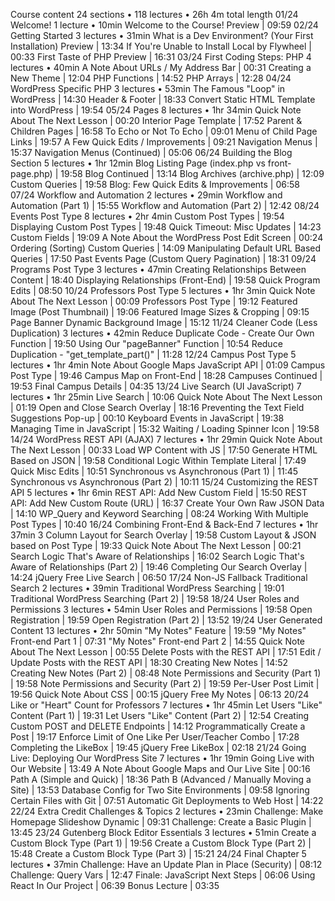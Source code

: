 Course content 24 sections • 118 lectures • 26h 4m total length
	01/24 Welcome! 1 lecture • 10min
		Welcome to the Course! Preview | 09:59
	02/24 Getting Started 3 lectures • 31min
		What is a Dev Environment? (Your First Installation) Preview | 13:34
		If You're Unable to Install Local by Flywheel | 00:33
		First Taste of PHP Preview | 16:31
	03/24 First Coding Steps: PHP 4 lectures • 40min
		A Note About URLs / My Address Bar | 00:31
		Creating a New Theme | 12:04
		PHP Functions | 14:52
		PHP Arrays | 12:28
	04/24 WordPress Specific PHP 3 lectures • 53min
		The Famous "Loop" in WordPress | 14:30
		Header & Footer | 18:33
		Convert Static HTML Template into WordPress | 19:54
	05/24 Pages 8 lectures • 1hr 34min
		Quick Note About The Next Lesson | 00:20
		Interior Page Template | 17:52
		Parent & Children Pages | 16:58
		To Echo or Not To Echo | 09:01
		Menu of Child Page Links | 19:57
		A Few Quick Edits / Improvements | 09:21
		Navigation Menus | 15:37
		Navigation Menus (Continued) | 05:06
	06/24 Building the Blog Section 5 lectures • 1hr 12min
		Blog Listing Page (index.php vs front-page.php) | 19:58
		Blog Continued | 13:14
		Blog Archives (archive.php) | 12:09
		Custom Queries | 19:58
		Blog: Few Quick Edits & Improvements | 06:58
	07/24 Workflow and Automation 2 lectures • 29min
		Workflow and Automation (Part 1) | 15:55
		Workflow and Automation (Part 2) | 12:42
	08/24 Events Post Type 8 lectures • 2hr 4min
		Custom Post Types | 19:54
		Displaying Custom Post Types | 19:48
		Quick Timeout: Misc Updates | 14:23
		Custom Fields | 19:09
		A Note About the WordPress Post Edit Screen | 00:24
		Ordering (Sorting) Custom Queries | 14:09
		Manipulating Default URL Based Queries | 17:50
		Past Events Page (Custom Query Pagination) | 18:31
	09/24 Programs Post Type 3 lectures • 47min
		Creating Relationships Between Content | 18:40
		Displaying Relationships (Front-End) | 19:58
		Quick Program Edits | 08:50
	10/24 Professors Post Type 5 lectures • 1hr 3min
		Quick Note About The Next Lesson | 00:09
		Professors Post Type | 19:12
		Featured Image (Post Thumbnail) | 19:06
		Featured Image Sizes & Cropping | 09:15
		Page Banner Dynamic Background Image | 15:12
	11/24 Cleaner Code (Less Duplication) 3 lectures • 42min
		Reduce Duplicate Code - Create Our Own Function | 19:50
		Using Our "pageBanner" Function | 10:54
		Reduce Duplication - "get_template_part()" | 11:28
	12/24 Campus Post Type 5 lectures • 1hr 4min
		Note About Google Maps JavaScript API | 01:09
		Campus Post Type | 19:46
		Campus Map on Front-End | 18:28
		Campuses Continued | 19:53
		Final Campus Details | 04:35
	13/24 Live Search (UI JavaScript) 7 lectures • 1hr 25min
		Live Search | 10:06
		Quick Note About The Next Lesson | 01:19
		Open and Close Search Overlay | 18:16
		Preventing the Text Field Suggestions Pop-up | 00:10
		Keyboard Events in JavaScript | 19:38
		Managing Time in JavaScript | 15:32
		Waiting / Loading Spinner Icon | 19:58
	14/24 WordPress REST API (AJAX) 7 lectures • 1hr 29min
		Quick Note About The Next Lesson | 00:33
		Load WP Content with JS | 17:50
		Generate HTML Based on JSON | 19:58
		Conditional Logic Within Template Literal | 17:49
		Quick Misc Edits | 10:51
		Synchronous vs Asynchronous (Part 1) | 11:45
		Synchronous vs Asynchronous (Part 2) | 10:11
	15/24 Customizing the REST API 5 lectures • 1hr 6min
		REST API: Add New Custom Field | 15:50
		REST API: Add New Custom Route (URL) | 16:37
		Create Your Own Raw JSON Data | 14:10
		WP_Query and Keyword Searching | 08:24
		Working With Multiple Post Types | 10:40
	16/24 Combining Front-End & Back-End 7 lectures • 1hr 37min
		3 Column Layout for Search Overlay | 19:58
		Custom Layout & JSON based on Post Type | 19:33
		Quick Note About The Next Lesson | 00:21
		Search Logic That's Aware of Relationships | 16:02
		Search Logic That's Aware of Relationships (Part 2) | 19:46
		Completing Our Search Overlay | 14:24
		jQuery Free Live Search | 06:50
	17/24 Non-JS Fallback Traditional Search 2 lectures • 39min
		Traditional WordPress Searching | 19:01
		Traditional WordPress Searching (Part 2) | 19:58
	18/24 User Roles and Permissions 3 lectures • 54min
		User Roles and Permissions | 19:58
		Open Registration | 19:59
		Open Registration (Part 2) | 13:52
	19/24 User Generated Content 13 lectures • 2hr 50min
		"My Notes" Feature | 19:59
		"My Notes" Front-end Part 1 | 07:31
		"My Notes" Front-end Part 2 | 14:55
		Quick Note About The Next Lesson | 00:55
		Delete Posts with the REST API | 17:51
		Edit / Update Posts with the REST API | 18:30
		Creating New Notes | 14:52
		Creating New Notes (Part 2) | 08:48
		Note Permissions and Security (Part 1) | 19:58
		Note Permissions and Security (Part 2) | 19:59
		Per-User Post Limit | 19:56
		Quick Note About CSS | 00:15
		jQuery Free My Notes | 06:13
	20/24 Like or "Heart" Count for Professors 7 lectures • 1hr 45min
		Let Users "Like" Content (Part 1) | 19:31
		Let Users "Like" Content (Part 2) | 12:54
		Creating Custom POST and DELETE Endpoints | 14:12
		Programmatically Create a Post | 19:17
		Enforce Limit of One Like Per User/Teacher Combo | 17:28
		Completing the LikeBox | 19:45
		jQuery Free LikeBox | 02:18
	21/24 Going Live: Deploying Our WordPress Site 7 lectures • 1hr 19min
		Going Live with Our Website | 13:49
		A Note About Google Maps and Our Live Site | 00:16
		Path A (Simple and Quick) | 18:36
		Path B (Advanced / Manually Moving a Site) | 13:53
		Database Config for Two Site Environments | 09:58
		Ignoring Certain Files with Git | 07:51
		Automatic Git Deployments to Web Host | 14:22
	22/24 Extra Credit Challenges & Topics 2 lectures • 23min
		Challenge: Make Homepage Slideshow Dynamic | 09:31
		Challenge: Create a Basic Plugin | 13:45
	23/24 Gutenberg Block Editor Essentials 3 lectures • 51min
		Create a Custom Block Type (Part 1) | 19:56
		Create a Custom Block Type (Part 2) | 15:48
		Create a Custom Block Type (Part 3) | 15:21
	24/24 Final Chapter 5 lectures • 37min
		Challenge: Have an Update Plan in Place (Security) | 08:12
		Challenge: Query Vars | 12:47
		Finale: JavaScript Next Steps | 06:06
		Using React In Our Project | 06:39
		Bonus Lecture | 03:35
